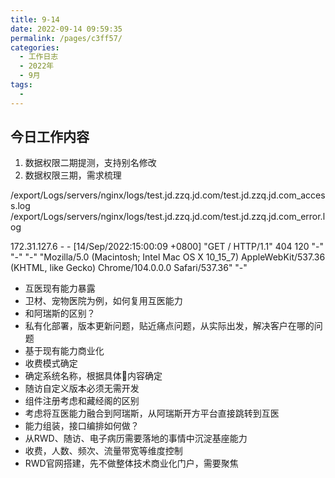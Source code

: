 ```yaml
---
title: 9-14
date: 2022-09-14 09:59:35
permalink: /pages/c3ff57/
categories:
  - 工作日志
  - 2022年
  - 9月
tags:
  - 
---
```


## 今日工作内容
1. 数据权限二期提测，支持别名修改
2. 数据权限三期，需求梳理


/export/Logs/servers/nginx/logs/test.jd.zzq.jd.com/test.jd.zzq.jd.com_access.log
/export/Logs/servers/nginx/logs/test.jd.zzq.jd.com/test.jd.zzq.jd.com_error.log

172.31.127.6 - - [14/Sep/2022:15:00:09 +0800] "GET / HTTP/1.1" 404 120 "-" "-" "-" "Mozilla/5.0 (Macintosh; Intel Mac OS X 10_15_7) AppleWebKit/537.36 (KHTML, like Gecko) Chrome/104.0.0.0 Safari/537.36" "-"

- 互医现有能力暴露
- 卫材、宠物医院为例，如何复用互医能力
- 和阿瑞斯的区别？
- 私有化部署，版本更新问题，贴近痛点问题，从实际出发，解决客户在哪的问题
- 基于现有能力商业化
- 收费模式确定
- 确定系统名称，根据具体内容确定
- 随访自定义版本必须无需开发
- 组件注册考虑和藏经阁的区别
- 考虑将互医能力融合到阿瑞斯，从阿瑞斯开方平台直接跳转到互医
- 能力组装，接口编排如何做？
- 从RWD、随访、电子病历需要落地的事情中沉淀基座能力
- 收费，人数、频次、流量带宽等维度控制
- RWD官网搭建，先不做整体技术商业化门户，需要聚焦












  











